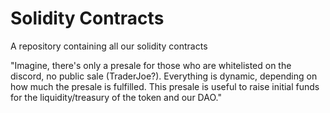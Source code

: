 # Solidity Contracts
A repository containing all our solidity contracts

"Imagine, there's only a presale for those who are whitelisted on the discord, no public sale (TraderJoe?). Everything is dynamic, depending on how much the presale is fulfilled. This presale is useful to raise initial funds for the liquidity/treasury of the token and our DAO."
